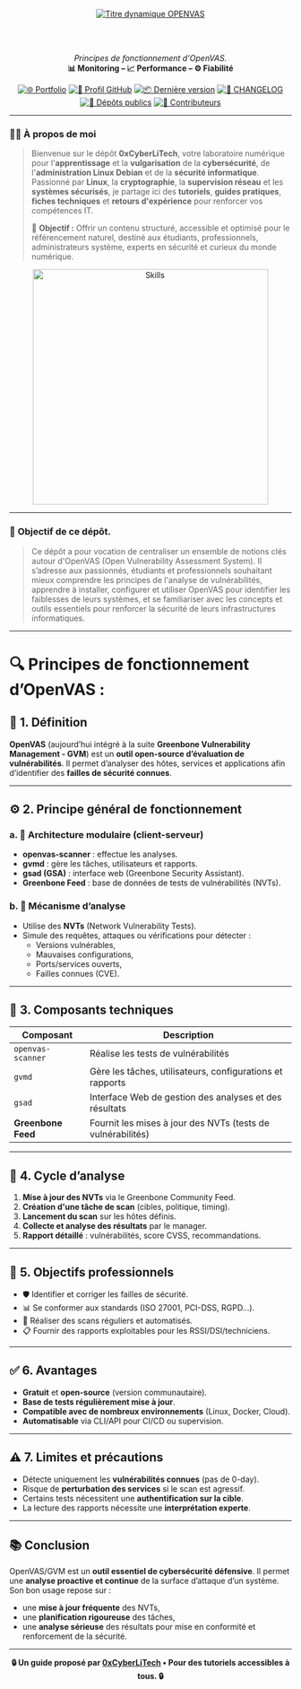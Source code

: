 <div align="center">

  <br></br>
  
  <a href="https://github.com/0xCyberLiTech">
    <img src="https://readme-typing-svg.herokuapp.com?font=JetBrains+Mono&size=50&duration=6000&pause=1000000000&color=FF0048&center=true&vCenter=true&width=1100&lines=%3EOPENVAS_" alt="Titre dynamique OPENVAS" />
  </a>
  
  <br></br>
  
  <p align="center">
    <em>Principes de fonctionnement d'OpenVAS.</em><br>
    <b>📊 Monitoring – 📈 Performance – ⚙️ Fiabilité</b>
  </p>

  [![🌐 Portfolio](https://img.shields.io/badge/Portfolio-0xCyberLiTech-181717?logo=github&style=flat-square)](https://0xcyberlitech.github.io/)
  [![🔗 Profil GitHub](https://img.shields.io/badge/Profil-GitHub-181717?logo=github&style=flat-square)](https://github.com/0xCyberLiTech)
  [![📦 Dernière version](https://img.shields.io/github/v/release/0xCyberLiTech/OpenVAS?label=version&style=flat-square&color=blue)](https://github.com/0xCyberLiTech/OpenVAS/releases/latest)
  [![📄 CHANGELOG](https://img.shields.io/badge/📄%20Changelog-OpenVAS-blue?style=flat-square)](https://github.com/0xCyberLiTech/OpenVAS/blob/main/CHANGELOG.md)
  [![📂 Dépôts publics](https://img.shields.io/badge/Dépôts-publics-blue?style=flat-square)](https://github.com/0xCyberLiTech?tab=repositories)
  [![👥 Contributeurs](https://img.shields.io/badge/👥%20Contributeurs-cliquez%20ici-007ec6?style=flat-square)](https://github.com/0xCyberLiTech/OpenVAS/graphs/contributors)

</div>

---

### 👨‍💻 **À propos de moi**

> Bienvenue sur le dépôt <strong>0xCyberLiTech</strong>, votre laboratoire numérique pour l'<strong>apprentissage</strong> et la <strong>vulgarisation</strong> de la <strong>cybersécurité</strong>, de l'<strong>administration Linux Debian</strong> et de la <strong>sécurité informatique</strong>.
> Passionné par <strong>Linux</strong>, la <strong>cryptographie</strong>, la <strong>supervision réseau</strong> et les <strong>systèmes sécurisés</strong>, je partage ici des <strong>tutoriels</strong>, <strong>guides pratiques</strong>, <strong>fiches techniques</strong> et <strong>retours d'expérience</strong> pour renforcer vos compétences IT.
>
> 🎯 <strong>Objectif :</strong> Offrir un contenu structuré, accessible et optimisé pour le référencement naturel, destiné aux étudiants, professionnels, administrateurs système, experts en sécurité et curieux du monde numérique.

<p align="center">
  <a href="https://github.com/0xCyberLiTech" target="_blank" rel="noopener">
    <img src="https://skillicons.dev/icons?i=linux,debian,bash,docker,nginx,git,vim,python,markdown" alt="Skills" width="420">
  </a>
</p>

---

### 🎯 **Objectif de ce dépôt.**

> Ce dépôt a pour vocation de centraliser un ensemble de notions clés autour d'OpenVAS (Open Vulnerability Assessment System). Il s’adresse aux passionnés, étudiants et professionnels souhaitant mieux comprendre
> les principes de l'analyse de vulnérabilités, apprendre à installer, configurer et utiliser OpenVAS pour identifier les faiblesses de leurs systèmes, et se familiariser avec les concepts et outils essentiels
> pour renforcer la sécurité de leurs infrastructures informatiques.

---

# 🔍 Principes de fonctionnement d’OpenVAS :

## 🧭 1. Définition
**OpenVAS** (aujourd’hui intégré à la suite **Greenbone Vulnerability Management - GVM**) est un **outil open-source d’évaluation de vulnérabilités**. Il permet d’analyser des hôtes, services et applications afin d’identifier des **failles de sécurité connues**.

---

## ⚙️ 2. Principe général de fonctionnement

### a. 🔗 Architecture modulaire (client-serveur)
- **openvas-scanner** : effectue les analyses.
- **gvmd** : gère les tâches, utilisateurs et rapports.
- **gsad (GSA)** : interface web (Greenbone Security Assistant).
- **Greenbone Feed** : base de données de tests de vulnérabilités (NVTs).

### b. 🧪 Mécanisme d’analyse
- Utilise des **NVTs** (Network Vulnerability Tests).
- Simule des requêtes, attaques ou vérifications pour détecter :
  - Versions vulnérables,
  - Mauvaises configurations,
  - Ports/services ouverts,
  - Failles connues (CVE).

---

## 🧱 3. Composants techniques

| Composant           | Description                                                      |
|---------------------|------------------------------------------------------------------|
| `openvas-scanner`   | Réalise les tests de vulnérabilités                             |
| `gvmd`              | Gère les tâches, utilisateurs, configurations et rapports        |
| `gsad`              | Interface Web de gestion des analyses et des résultats           |
| **Greenbone Feed**  | Fournit les mises à jour des NVTs (tests de vulnérabilités)      |

---

## 🔄 4. Cycle d’analyse

1. **Mise à jour des NVTs** via le Greenbone Community Feed.
2. **Création d'une tâche de scan** (cibles, politique, timing).
3. **Lancement du scan** sur les hôtes définis.
4. **Collecte et analyse des résultats** par le manager.
5. **Rapport détaillé** : vulnérabilités, score CVSS, recommandations.

---

## 🎯 5. Objectifs professionnels

- 🛡️ Identifier et corriger les failles de sécurité.
- 📊 Se conformer aux standards (ISO 27001, PCI-DSS, RGPD…).
- 🔁 Réaliser des scans réguliers et automatisés.
- 📋 Fournir des rapports exploitables pour les RSSI/DSI/techniciens.

---

## ✅ 6. Avantages

- **Gratuit** et **open-source** (version communautaire).
- **Base de tests régulièrement mise à jour**.
- **Compatible avec de nombreux environnements** (Linux, Docker, Cloud).
- **Automatisable** via CLI/API pour CI/CD ou supervision.

---

## ⚠️ 7. Limites et précautions

- Détecte uniquement les **vulnérabilités connues** (pas de 0-day).
- Risque de **perturbation des services** si le scan est agressif.
- Certains tests nécessitent une **authentification sur la cible**.
- La lecture des rapports nécessite une **interprétation experte**.

---

## 📚 Conclusion

OpenVAS/GVM est un **outil essentiel de cybersécurité défensive**. Il permet une **analyse proactive et continue** de la surface d’attaque d’un système. Son bon usage repose sur :
- une **mise à jour fréquente** des NVTs,
- une **planification rigoureuse** des tâches,
- une **analyse sérieuse** des résultats pour mise en conformité et renforcement de la sécurité.

---

<p align="center">
  <b>🔒 Un guide proposé par <a href="https://github.com/0xCyberLiTech">0xCyberLiTech</a> • Pour des tutoriels accessibles à tous. 🔒</b>
</p>
